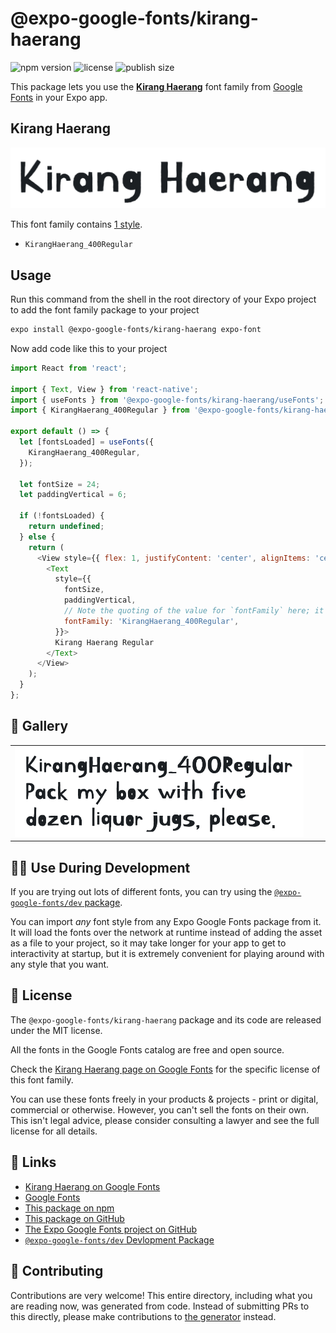# @expo-google-fonts/kirang-haerang

![npm version](https://flat.badgen.net/npm/v/@expo-google-fonts/kirang-haerang)
![license](https://flat.badgen.net/github/license/expo/google-fonts)
![publish size](https://flat.badgen.net/packagephobia/install/@expo-google-fonts/kirang-haerang)

This package lets you use the [**Kirang Haerang**](https://fonts.google.com/specimen/Kirang+Haerang) font family from [Google Fonts](https://fonts.google.com/) in your Expo app.

## Kirang Haerang

![Kirang Haerang](./font-family.png)

This font family contains [1 style](#-gallery).

- `KirangHaerang_400Regular`

## Usage

Run this command from the shell in the root directory of your Expo project to add the font family package to your project
```sh
expo install @expo-google-fonts/kirang-haerang expo-font
```

Now add code like this to your project
```js
import React from 'react';

import { Text, View } from 'react-native';
import { useFonts } from '@expo-google-fonts/kirang-haerang/useFonts';
import { KirangHaerang_400Regular } from '@expo-google-fonts/kirang-haerang/400Regular';

export default () => {
  let [fontsLoaded] = useFonts({
    KirangHaerang_400Regular,
  });

  let fontSize = 24;
  let paddingVertical = 6;

  if (!fontsLoaded) {
    return undefined;
  } else {
    return (
      <View style={{ flex: 1, justifyContent: 'center', alignItems: 'center' }}>
        <Text
          style={{
            fontSize,
            paddingVertical,
            // Note the quoting of the value for `fontFamily` here; it expects a string!
            fontFamily: 'KirangHaerang_400Regular',
          }}>
          Kirang Haerang Regular
        </Text>
      </View>
    );
  }
};

```

## 🔡 Gallery


||||
|-|-|-|
|![KirangHaerang_400Regular](.//400Regular/KirangHaerang_400Regular.ttf.png)||||


## 👩‍💻 Use During Development

If you are trying out lots of different fonts, you can try using the [`@expo-google-fonts/dev` package](https://github.com/freeboub/google-fonts/tree/master/font-packages/dev#readme).

You can import *any* font style from any Expo Google Fonts package from it. It will load the fonts
over the network at runtime instead of adding the asset as a file to your project, so it may take longer
for your app to get to interactivity at startup, but it is extremely convenient
for playing around with any style that you want.

## 📖 License

The `@expo-google-fonts/kirang-haerang` package and its code are released under the MIT license.

All the fonts in the Google Fonts catalog are free and open source.

Check the [Kirang Haerang page on Google Fonts](https://fonts.google.com/specimen/Kirang+Haerang) for the specific license of this font family.

You can use these fonts freely in your products & projects - print or digital, commercial or otherwise. However, you can't sell the fonts on their own. This isn't legal advice, please consider consulting a lawyer and see the full license for all details.

## 🔗 Links

- [Kirang Haerang on Google Fonts](https://fonts.google.com/specimen/Kirang+Haerang)
- [Google Fonts](https://fonts.google.com/)
- [This package on npm](https://www.npmjs.com/package/@expo-google-fonts/kirang-haerang)
- [This package on GitHub](https://github.com/freeboub/google-fonts/tree/master/font-packages/kirang-haerang)
- [The Expo Google Fonts project on GitHub](https://github.com/freeboub/google-fonts)
- [`@expo-google-fonts/dev` Devlopment Package](https://github.com/freeboub/google-fonts/tree/master/font-packages/dev)

## 🤝 Contributing

Contributions are very welcome! This entire directory, including what you are reading now, was generated from code. Instead of submitting PRs to this directly, please make contributions to [the generator](https://github.com/freeboub/google-fonts/tree/master/packages/generator) instead.
